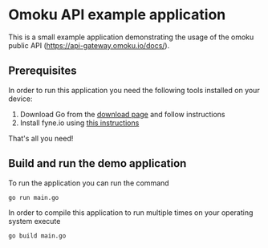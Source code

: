 # Omoku API example application

This is a small example application demonstrating the usage of the omoku public API (https://api-gateway.omoku.io/docs/).

## Prerequisites

In order to run this application you need the following tools installed on your device:

1. Download Go from the [download page](https://golang.org/dl/) and follow instructions
2. Install fyne.io using [this instructions](https://fyne.io/develop/index)

That's all you need!

## Build and run the demo application

To run the application you can run the command

    go run main.go

In order to compile this application to run multiple times on your operating system execute

    go build main.go